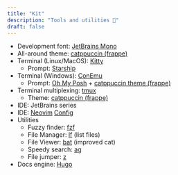 ```yaml
---
title: "Kit"
description: "Tools and utilities 🧰"
draft: false
---
```


* Development font: [JetBrains Mono](https://www.jetbrains.com/lp/mono/)
* All-around theme: [catppuccin (frappe)](https://github.com/catppuccin/catppuccin)
* Terminal (Linux/MacOS): [Kitty](https://github.com/kovidgoyal/kitty)
    * Prompt: [Starship](https://starship.rs/)
* Terminal (Windows): [ConEmu](https://conemu.github.io/)
    * Prompt: [Oh My Posh](https://ohmyposh.dev/) + [catppuccin theme (frappe)](https://ohmyposh.dev/docs/themes#catppuccin_frappe)
* Terminal multiplexing: [tmux](https://github.com/tmux/tmux)
    * Theme: [catppuccin (frappe)](https://github.com/catppuccin/tmux)
* IDE: JetBrains series
* IDE: [Neovim](https://neovim.io/) [Config](https://github.com/ddubson/dotfiles#neovim)
* Utilities
    * Fuzzy finder: [fzf](https://github.com/junegunn/fzf)
    * File Manager: [lf](https://github.com/gokcehan/lf) (list files)
    * File Viewer: [bat](https://github.com/sharkdp/bat) (improved cat)
    * Speedy search: [ag](https://github.com/ggreer/the_silver_searcher)
    * File jumper: [z](https://github.com/rupa/z)
* Docs engine: [Hugo](https://gohugo.io/)
